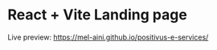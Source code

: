 # React + Vite Landing page

Live preview: [<a><a>](https://mel-aini.github.io/positivus-e-services/)https://mel-aini.github.io/positivus-e-services/
